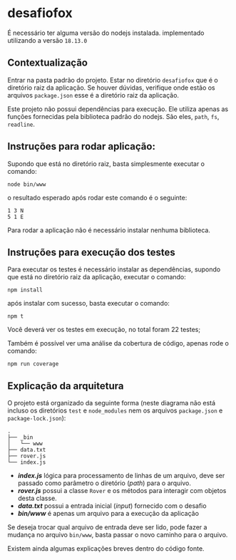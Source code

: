 # desafiofox

É necessário ter alguma versão do nodejs instalada.
implementado utilizando a versão `18.13.0`

## Contextualização
Entrar na pasta padrão do projeto. Estar no diretório `desafiofox` que é o diretório raiz da aplicação. 
Se houver dúvidas, verifique onde estão os arquivos `package.json` esse é a diretório raiz da aplicação.

Este projeto não possui dependências para execução. Ele utiliza apenas as funções fornecidas pela biblioteca padrão do nodejs.
São eles, `path`, `fs`, `readline`.

## Instruções para rodar aplicação:

Supondo que está no diretório raiz, basta simplesmente executar o comando:

`node bin/www`

o resultado esperado após rodar este comando é o seguinte:

    1 3 N
    5 1 E

Para rodar a aplicação não é necessário instalar nenhuma biblioteca.


## Instruções para execução dos testes

Para executar os testes é necessário instalar as dependências, supondo que está no diretório raiz da aplicação, executar o comando:

    npm install

após instalar com sucesso, basta executar o comando:

    npm t

Você deverá ver os testes em execução, no total foram 22 testes;

Também é possível ver uma análise da cobertura de código, apenas rode o comando:

    npm run coverage


## Explicação da arquitetura

O projeto está organizado da seguinte forma (neste diagrama não está incluso os diretórios `test` e `node_modules` nem os arquivos `package.json` e `package-lock.json`):

    .
    ├── _bin
    │   └── www
    ├── data.txt
    ├── rover.js
    └── index.js


- ***index.js*** lógica para processamento de linhas de um arquivo, deve ser passado como parâmetro o diretório (_path_) para o arquivo.
- ***rover.js*** possui a classe `Rover` e os métodos para interagir com objetos desta classe.
- ***data.txt*** possui a entrada inicial (_input_) fornecido com o desafio
- ***bin/www*** é apenas um arquivo para a execução da aplicação

Se deseja trocar qual arquivo de entrada deve ser lido, pode fazer a mudança no arquivo `bin/www`, basta passar o novo caminho para o arquivo.

Existem ainda algumas explicações breves dentro do código fonte.